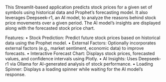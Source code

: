 This Streamlit-based application predicts stock prices for a given set of symbols using historical data and Prophet’s forecasting model. It also leverages Deepseek-r1, an AI model, to analyze the reasons behind stock price movements over a given period. The AI model’s insights are displayed along with the forecasted stock price chart.

Features:
	•	Stock Prediction: Predict future stock prices based on historical data using the Prophet model.
	•	External Factors: Optionally incorporates external factors (e.g., market sentiment, economic data) to improve forecasts.
	•	Interactive Forecast Chart: Displays stock prices, forecasted values, and confidence intervals using Plotly.
	•	AI Insights: Uses Deepseek-r1 via Ollama for AI-generated analysis of stock performance.
	•	Loading Spinner: Displays a loading spinner while waiting for the AI model’s response.
